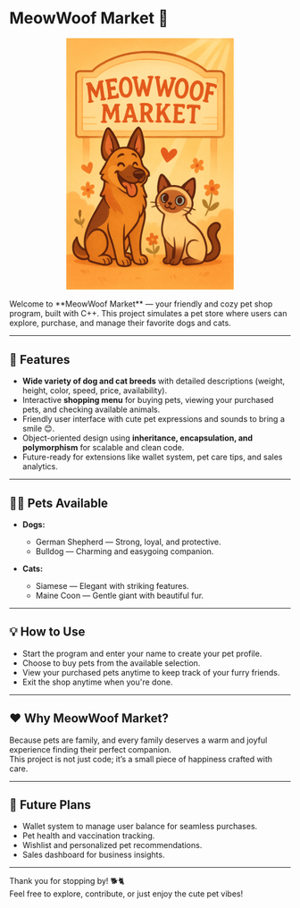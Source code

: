 # MeowWoof Market 🐾
<p align="center">
  <img src="catDog.png" alt="MeowWoof Market" width="300">
</p>
Welcome to **MeowWoof Market** — your friendly and cozy pet shop program, built with C++.  
This project simulates a pet store where users can explore, purchase, and manage their favorite dogs and cats.  

---

## 🌟 Features

- **Wide variety of dog and cat breeds** with detailed descriptions (weight, height, color, speed, price, availability).  
- Interactive **shopping menu** for buying pets, viewing your purchased pets, and checking available animals.  
- Friendly user interface with cute pet expressions and sounds to bring a smile 😊.  
- Object-oriented design using **inheritance, encapsulation, and polymorphism** for scalable and clean code.  
- Future-ready for extensions like wallet system, pet care tips, and sales analytics.

---

## 🐶🐱 Pets Available

- **Dogs:**  
  - German Shepherd — Strong, loyal, and protective.  
  - Bulldog — Charming and easygoing companion.  

- **Cats:**  
  - Siamese — Elegant with striking features.  
  - Maine Coon — Gentle giant with beautiful fur.  

---

## 💡 How to Use

- Start the program and enter your name to create your pet profile.  
- Choose to buy pets from the available selection.  
- View your purchased pets anytime to keep track of your furry friends.  
- Exit the shop anytime when you're done.  

---

## ❤️ Why MeowWoof Market?

Because pets are family, and every family deserves a warm and joyful experience finding their perfect companion.  
This project is not just code; it’s a small piece of happiness crafted with care.  

---

## 🚀 Future Plans

- Wallet system to manage user balance for seamless purchases.  
- Pet health and vaccination tracking.  
- Wishlist and personalized pet recommendations.  
- Sales dashboard for business insights.  

---

Thank you for stopping by! 🐕🐈  
Feel free to explore, contribute, or just enjoy the cute pet vibes!
